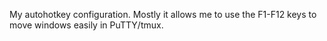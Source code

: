My autohotkey configuration.  Mostly it allows me to use the F1-F12 keys to move windows easily in PuTTY/tmux.
